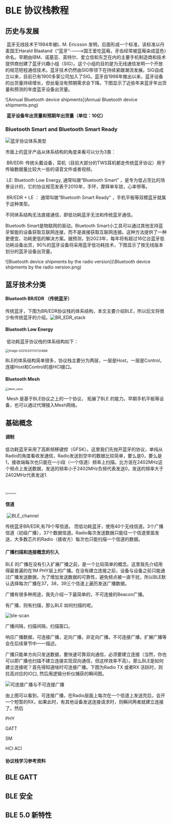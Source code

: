 # BLE 协议栈教程

## 历史与发展

​	蓝牙无线技术于1994年被L. M. Ericsson 发明，后面形成一个标准，该标准以丹麦国王Harald Blaatand（“蓝牙”---->国王爱吃蓝莓，牙齿经常被蓝莓染成蓝色）命名。早期由IBM、诺基亚、英特尔、爱立信和东芝在内的主要手机制造商和技术提供商创建了蓝牙兴趣小组（SIG）。这个小组的目的是为无线通信发明一个开放的规范短程通信技术。蓝牙技术仍然由SIG带领下在持续紧跟潮流发展。SIG自成立以来，目前已有1900多家公司加入了SIG。蓝牙自1998年推出以来，蓝牙设备的出货量持续增长，但丝毫没有预期需求会下降。下图显示了近些年来蓝牙年出货量和预测的年度蓝牙设备出货量。

![Annual Bluetooth device shipments](Annual Bluetooth device shipments.png)

​                                                                   **蓝牙设备年出货量和预期年出货量（单位：10亿）**

### Bluetooth Smart and Bluetooth Smart Ready

![蓝牙协议体系类型](蓝牙协议体系类型.png)

市面上的蓝牙产品从体系结构的角度来看可以分为3类：

​	BR/EDR: 传统头戴设备，耳机（目前大部分的TWS耳机都走传统蓝牙协议）用于传输数据量比较大一些的语音文件或者视频。

​	LE:  Bluetooth Low Energy, 通常叫做“Bluetooth Smart” ，是专为低占空比的场景设计的，它的协议规范发表于2010年，手环，摩拜单车锁，心率带等。

​	BR/EDR + LE ： 通常叫做“Bluetooth Smart Ready” ，手机平板等双模蓝牙就属于这种类型。

不同体系结构无法直接通信，即低功耗蓝牙无法和传统蓝牙通信。



Bluetooth Smart是物联网的驱动。Bluetooth Smart小工具可以通过其他支持蓝牙智能的设备获取互联网连接，而不是直接获取互联网连接。这种方法提供了一种更便宜、功耗更低的解决方案。据预测，到2023年，每年将有超过16亿台蓝牙低功耗设备出货，90%的蓝牙设备将采用蓝牙低功耗技术，下图显示了按无线版本划分的蓝牙设备出货量。



![Bluetooth device shipments by the radio version](\Bluetooth device shipments by the radio version.png)

## 蓝牙技术分类

#### Bluetooth BR/EDR  （传统蓝牙）

​		传统蓝牙，下图为BR/EDR协议栈的体系结构，本文主要介绍BLE，所以后文将很少有传统蓝牙的介绍。![BR_EDR_stack](D:\work\2021\72_GitBlueNRGDocument\debug\BLE\BR_EDR_stack.png)

#### Bluetooth Low Energy 

​		低功耗蓝牙协议栈的体系结构如下：

<img src="C:\Users\Lucien\AppData\Roaming\Typora\typora-user-images\image-20210331113720888.png" alt="image-20210331113720888" style="zoom:67%;" />



BLE的体系结构简单很多，协议栈主要分为两层，一层是Host，一层是Control，连接Host和Control的是HCI接口。



#### Bluetooth Mesh 

<img src="Mesh_stack.png" alt="Mesh_stack" style="zoom:58%;" />

​	 Mesh 是基于BLE协议之上的一个协议， 拓展了BLE 的能力。早期手机平板等设备，也可以通过代理接入Mesh网络。



## 基础概念

#### 调制

​		低功耗蓝牙采用了高斯频移键控（GFSK）。这里我们先抛开蓝牙的协议，单纯从Radio的角度看收发通信，Radio发送到空中的数据比较简单，要么是0，要么是1，接收端每次也只能在一小段（一个信道）频率上扫描。比方说在2402MHz这个频点上发送数据，发送的频率小于2402MHz负频代表发送0，发送的频率大于2402MHz代表发送1.

​	     

<img src="Modulation.png" alt="Modulation" style="zoom:38%;" />

#### 信道

​		![BLE_channel](BLE_channel.png)

传统蓝牙BR/EDR,有79个窄信道。 而低功耗蓝牙，使用40个无线信道。3个广播信道（初级广播），37个数据信道。Radio每次发送数据只能往一个信道里面发送，大多数芯片的Radio（接收方）每次也只能扫描一个信道的数据。





#### 广播扫描和连接概念的引入

BLE 的广播在没有引入扩展广播之前，是一个比较简单的概念。这里我先介绍用得最普遍的在1M PHY层上的广播。在没有建立连接之前，设备与设备之前只能通过广播发送数据，为了增加发送数据的可靠性，避免频点被一直干扰，所以BLE默认选择每次广播在37，38，39三个信道上遍历发送广播数据。

广播有很多种用途，我先介绍一下最简单的，不可连接的Beacon广播。

有广播，则有扫描，那么BLE 如何扫描的呢。

<img src="ble-scan.PNG" alt="ble-scan" style="zoom:100%;" />

广播间隔，扫描间隔，扫描窗口。

响应广播数据，可连接广播，定向广播，非定向广播，不可连接广播，扩展广播等会在后续章节中一一描述。



广播只能单方向只发送数据，要快速可靠双向通信，必须要建立连接（当然，你也可以即广播也扫描不建立连接实现双向通信，但这样效率不高）。那么BLE是如何建立连接呢？首先得知道啥时可连接广播。下图为Radio TX 或者RX 活跃时，则拉高对应的IO口, 然后用逻辑分析仪捕获的瞬间图。

![可连接广播与不可连接广播](可连接广播与不可连接广播.png)

由上图可以看到，可连接广播，在Radio层面上每次在一个信道上发送完后，会开一个短暂的RX，如果此时，有其他设备发送连接请求时，则瞬间两者就建立连接了。然后



PHY

GATT

SM

HCI ACI

#### 协议栈学习参考资料

## BLE GATT



## BLE 安全



## BLE 5.0 新特性

